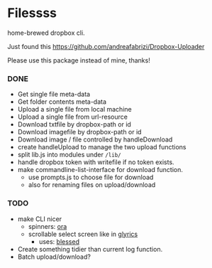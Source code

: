# Filessss

home-brewed dropbox cli.

Just found this https://github.com/andreafabrizi/Dropbox-Uploader

Please use this package instead of mine, thanks!

### DONE
- Get single file meta-data
- Get folder contents meta-data
- Upload a single file from local machine
- Upload a single file from url-resource
- Download txtfile by dropbox-path or id
- Download imagefile by dropbox-path or id
- Download image / file controlled by handleDownload
- create handleUpload to manage the two upload functions
- split lib.js into modules under `/lib/`
- handle dropbox token with writefile if no token exists.
- make commandline-list-interface for download function.
    - use prompts.js to choose file for download
    - also for renaming files on upload/download

### TODO
- make CLI nicer
    - spinners: [ora](https://github.com/sindresorhus/ora)
    - scrollable select screen like in [glyrics](https://github.com/candh/glyrics)
        - uses: [blessed](https://github.com/chjj/blessed)
- Create something tidier than current log function.
- Batch upload/download?
